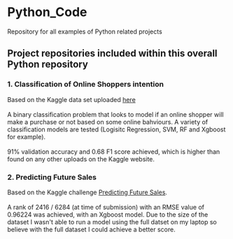 # Python_Code
Repository for all examples of Python related projects

## Project repositories included within this overall Python repository

### 1. Classification of Online Shoppers intention
Based on the Kaggle data set uploaded [here](https://www.kaggle.com/roshansharma/online-shoppers-intention) <br/> <br/>
A binary classification problem that looks to model if an online shopper will make a purchase or not based on some online bahviours. A variety of classification models are tested (Logisitc Regression, SVM, RF and Xgboost for example).  <br/> <br/>
91% validation accuracy and 0.68 F1 score achieved, which is higher than found on any other uploads on the Kaggle website. 

### 2. Predicting Future Sales
Based on the Kaggle challenge [Predicting Future Sales](https://www.kaggle.com/c/competitive-data-science-predict-future-sales/overview).  <br/> <br/>
A rank of 2416 / 6284 (at time of submission) with an RMSE value of 0.96224 was achieved, with an Xgboost model. Due to the size of the dataset I wasn't able to run a model using the full datset on my laptop so believe with the full dataset I could achieve a better score. 
